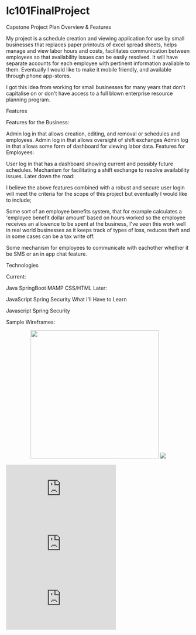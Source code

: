 # lc101FinalProject
Capstone Project Plan
Overview & Features

My project is a schedule creation and viewing application for use by small businesses that replaces paper printouts of excel spread sheets, helps manage and view labor hours and costs, facilitates communication between employees so that availability issues can be easily resolved. It will have separate accounts for each employee with pertinent information available to them. Eventually I would like to make it mobile friendly, and available through phone app-stores.

I got this idea from working for small businesses for many years that don't capitalise on or don't have access to a full blown enterprise resource planning program.

Features

Features for the Business:

Admin log in that allows creation, editing, and removal or schedules and employees.
Admin log in that allows oversight of shift exchanges
Admin log in that allows some form of dashboard for viewing labor data.
Features for Employees:

User log in that has a dashboard showing current and possibly future schedules.
Mechanism for facilitating a shift exchange to resolve availability issues.
Later down the road:

I believe the above features combined with a robust and secure user login will meet the criteria for the scope of this project but eventually I would like to include;

Some sort of an employee benefits system, that for example calculates a 'employee benefit dollar amount' based on hours worked so the employee receives an allowence to be spent at the business, I've seen this work well in real world businesses as it keeps track of types of loss, reduces theft and in some cases can be a tax write off.

Some mechanism for employees to communicate with eachother whether it be SMS or an in app chat feature.

Technologies

Current:

Java
SpringBoot
MAMP
CSS/HTML
Later:

JavaScript
Spring Security
What I'll Have to Learn

Javascript
Spring Security


Sample Wireframes:


<p align="center">
  <img src="https://github.com/nendejan/lc101FinalProject/files/1485966/login.page.pdf" width="350"/>
  <img src="https://github.com/nendejan/lc101FinalProject/files/1485967/register.form.pdf width="350"/>
</p>

![login page.pdf](https://github.com/nendejan/lc101FinalProject/files/1485966/login.page.pdf)
![register form.pdf](https://github.com/nendejan/lc101FinalProject/files/1485967/register.form.pdf)
![view schedule.pdf](https://github.com/nendejan/lc101FinalProject/files/1485968/view.schedule.pdf)

